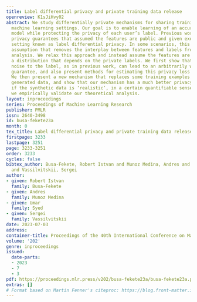 ```yaml
---
title: Label differential privacy and private training data release
openreview: K1sJiHvy02
abstract: We study differentially private mechanisms for sharing training data in
  machine learning settings. Our goal is to enable learning of an accurate predictive
  model while protecting the privacy of each user’s label. Previous work established
  privacy guarantees that assumed the features are public and given exogenously, a
  setting known as label differential privacy. In some scenarios, this can be a strong
  assumption that removes the interplay between features and labels from the privacy
  analysis. We relax this approach and instead assume the features are drawn from
  a distribution that depends on the private labels. We first show that simply adding
  noise to the label, as in previous work, can lead to an arbitrarily weak privacy
  guarantee, and also present methods for estimating this privacy loss from data.
  We then present a new mechanism that replaces some training examples with synthetically
  generated data, and show that our mechanism has a much better privacy-utility tradeoff
  if the synthetic data is ‘realistic’, in a certain quantifiable sense. Finally,
  we empirically validate our theoretical analysis.
layout: inproceedings
series: Proceedings of Machine Learning Research
publisher: PMLR
issn: 2640-3498
id: busa-fekete23a
month: 0
tex_title: Label differential privacy and private training data release
firstpage: 3233
lastpage: 3251
page: 3233-3251
order: 3233
cycles: false
bibtex_author: Busa-Fekete, Robert Istvan and Munoz Medina, Andres and Syed, Umar
  and Vassilvitskii, Sergei
author:
- given: Robert Istvan
  family: Busa-Fekete
- given: Andres
  family: Munoz Medina
- given: Umar
  family: Syed
- given: Sergei
  family: Vassilvitskii
date: 2023-07-03
address: 
container-title: Proceedings of the 40th International Conference on Machine Learning
volume: '202'
genre: inproceedings
issued:
  date-parts:
  - 2023
  - 7
  - 3
pdf: https://proceedings.mlr.press/v202/busa-fekete23a/busa-fekete23a.pdf
extras: []
# Format based on Martin Fenner's citeproc: https://blog.front-matter.io/posts/citeproc-yaml-for-bibliographies/
---
```

